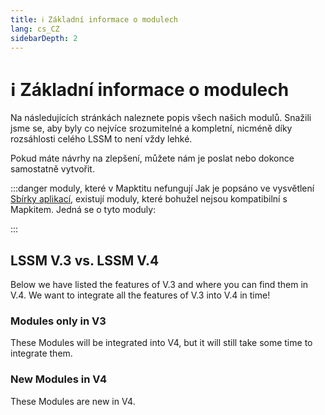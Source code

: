 ```yaml
---
title: ℹ️ Základní informace o modulech
lang: cs_CZ
sidebarDepth: 2
---
```


# ℹ️ Základní informace o modulech

Na následujících stránkách naleznete popis všech našich modulů. Snažili jsme se, aby byly co nejvíce srozumitelné a kompletní, nicméně díky rozsáhlosti celého LSSM to není vždy lehké. 

Pokud máte návrhy na zlepšení, můžete nám je poslat nebo dokonce samostatně vytvořit. 

:::danger moduly, které v Mapktitu nefungují
Jak je popsáno ve vysvětlení [Sbírky aplikací][docs.appstore], existují moduly, které bohužel nejsou kompatibilní s Mapkitem. Jedná se o tyto moduly:

<mapkit-modules settings-text="And these settings"/>
:::

## LSSM V.3 vs. LSSM V.4

Below we have listed the features of V.3 and where you can find them in V.4.
We want to integrate all the features of V.3 into V.4 in time!

<v3-v4-comparison-integrated/>

### Modules only in V3

These Modules will be integrated into V4, but it will still take some time to integrate them.

<v3-v4-comparison-v3only/>

### New Modules in V4

These Modules are new in V4.

<v3-v4-comparison-new/>

<!-- ==START_FOOTER== Do NOT edit anything below this line! Any edits will be removed as content is auto generated! -->
[lssm.status]: https://status.lss-manager.de/
[lssm.discord]: https://discord.gg/RcTNjpB
[lssm.userscript]: https://v4.lss-manager.de/lssm-v4.user.js
[lssm.donations]: https://donate.lss-manager.de/
[docs]: https://docs.lss-manager.de/
[docs.apps]: /cs_CZ/apps.md
[docs.appstore]: /cs_CZ/appstore.md
[docs.bugs]: /cs_CZ/bugs.md
[docs.error_report]: /cs_CZ/error_report.md
[docs.faq]: /cs_CZ/faq.md
[docs.metadata]: /cs_CZ/metadata.md
[docs.other]: /cs_CZ/other.md
[docs.settings]: /cs_CZ/settings.md
[docs.suggestions]: /cs_CZ/suggestions.md
[docs.support]: /cs_CZ/support.md
[games.self]: https://operacni-stredisko.cz
[tampermonkey]: https://tampermonkey.net/
[github]: https://github.com/LSS-Manager/LSSM-V.4
[github.issues]: https://github.com/LSS-Manager/LSSM-V.4/issues
[github.issues.open]: https://github.com/LSS-Manager/LSSM-V.4/issues?q=is%3Aissue+is%3Aopen+label%3Abug